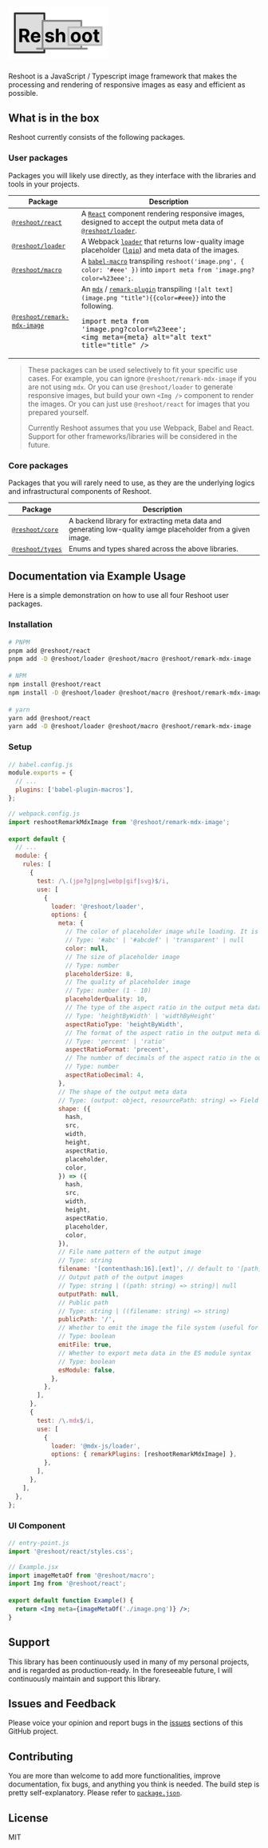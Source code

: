 # <img src="https://raw.githubusercontent.com/billykwok/reshoot/main/logo.png" width="200" alt="Reshoot logo" />

Reshoot is a JavaScript / Typescript image framework that makes the processing and rendering of responsive images as easy and efficient as possible.

## What is in the box

Reshoot currently consists of the following packages.

### User packages

Packages you will likely use directly, as they interface with the libraries and tools in your projects.

| Package                                                                                | Description                                                                                                                                                                                                                                                                                                         |
| -------------------------------------------------------------------------------------- | ------------------------------------------------------------------------------------------------------------------------------------------------------------------------------------------------------------------------------------------------------------------------------------------------------------------- |
| [`@reshoot/react`](https://www.npmjs.com/package/@reshoot/react)                       | A [`React`](https://reactjs.org) component rendering responsive images, designed to accept the output meta data of [`@reshoot/loader`](https://www.npmjs.com/package/@reshoot/loader).                                                                                                                              |
| [`@reshoot/loader`](https://www.npmjs.com/package/@reshoot/loader)                     | A Webpack [`loader`](https://webpack.js.org/loaders) that returns low-quality image placeholder ([`lqip`](https://github.com/zouhir/lqip)) and meta data of the images.                                                                                                                                             |
| [`@reshoot/macro`](https://www.npmjs.com/package/@reshoot/macro)                       | A [`babel-macro`](https://github.com/kentcdodds/babel-plugin-macros) transpiling `reshoot('image.png', { color: '#eee' })` into `import meta from 'image.png?color=%23eee';`.                                                                                                                                       |
| [`@reshoot/remark-mdx-image`](https://www.npmjs.com/package/@reshoot/remark-mdx-image) | An [`mdx`](https://mdxjs.com) / [`remark-plugin`](https://github.com/remarkjs/remark) transpiling `![alt text](image.png "title"){{color=#eee}}` into the following.<pre lang="mdx">import meta from 'image.png?color=%23eee';<br/>&lt;img meta={meta} alt=&quot;alt text&quot; title=&quot;title&quot; /&gt;</pre> |

> These packages can be used selectively to fit your specific use cases. For example, you can ignore `@reshoot/remark-mdx-image` if you are not using `mdx`. Or you can use `@reshoot/loader` to generate responsive images, but build your own `<Img />` component to render the images. Or you can just use `@reshoot/react` for images that you prepared yourself.
>
> Currently Reshoot assumes that you use Webpack, Babel and React. Support for other frameworks/libraries will be considered in the future.

### Core packages

Packages that you will rarely need to use, as they are the underlying logics and infrastructural components of Reshoot.

| Package                                                          | Description                                                                                                 |
| ---------------------------------------------------------------- | ----------------------------------------------------------------------------------------------------------- |
| [`@reshoot/core`](https://www.npmjs.com/package/@reshoot/core)   | A backend library for extracting meta data and generating low-quality iamge placeholder from a given image. |
| [`@reshoot/types`](https://www.npmjs.com/package/@reshoot/types) | Enums and types shared across the above libraries.                                                          |

## Documentation via Example Usage

Here is a simple demonstration on how to use all four Reshoot user packages.

### Installation

```sh
# PNPM
pnpm add @reshoot/react
pnpm add -D @reshoot/loader @reshoot/macro @reshoot/remark-mdx-image

# NPM
npm install @reshoot/react
npm install -D @reshoot/loader @reshoot/macro @reshoot/remark-mdx-image

# yarn
yarn add @reshoot/react
yarn add -D @reshoot/loader @reshoot/macro @reshoot/remark-mdx-image
```

### Setup

```js
// babel.config.js
module.exports = {
  // ...
  plugins: ['babel-plugin-macros'],
};
```

```js
// webpack.config.js
import reshootRemarkMdxImage from '@reshoot/remark-mdx-image';

export default {
  // ...
  module: {
    rules: [
      {
        test: /\.(jpe?g|png|webp|gif|svg)$/i,
        use: [
          {
            loader: '@reshoot/loader',
            options: {
              meta: {
                // The color of placeholder image while loading. It is the dominant color of the image if this option is set to null
                // Type: '#abc' | '#abcdef' | 'transparent' | null
                color: null,
                // The size of placeholder image
                // Type: number
                placeholderSize: 8,
                // The quality of placeholder image
                // Type: number (1 - 10)
                placeholderQuality: 10,
                // The type of the aspect ratio in the output meta data
                // Type: 'heightByWidth' | 'widthByHeight'
                aspectRatioType: 'heightByWidth',
                // The format of the aspect ratio in the output meta data
                // Type: 'percent' | 'ratio'
                aspectRatioFormat: 'precent',
                // The number of decimals of the aspect ratio in the output meta data
                // Type: number
                aspectRatioDecimal: 4,
              },
              // The shape of the output meta data
              // Type: (output: object, resourcePath: string) => Field
              shape: ({
                hash,
                src,
                width,
                height,
                aspectRatio,
                placeholder,
                color,
              }) => ({
                hash,
                src,
                width,
                height,
                aspectRatio,
                placeholder,
                color,
              }),
              // File name pattern of the output image
              // Type: string
              filename: '[contenthash:16].[ext]', // default to '[path][name].[ext]' in development mode
              // Output path of the output images
              // Type: string | ((path: string) => string)| null
              outputPath: null,
              // Public path
              // Type: string | ((filename: string) => string)
              publicPath: '/',
              // Whether to emit the image the file system (useful for static site generation using both client-side and server-side builds)
              // Type: boolean
              emitFile: true,
              // Whether to export meta data in the ES module syntax
              // Type: boolean
              esModule: false,
            },
          },
        ],
      },
      {
        test: /\.mdx$/i,
        use: [
          {
            loader: '@mdx-js/loader',
            options: { remarkPlugins: [reshootRemarkMdxImage] },
          },
        ],
      },
    ],
  },
};
```

### UI Component

```jsx
// entry-point.js
import '@reshoot/react/styles.css';
```

```jsx
// Example.jsx
import imageMetaOf from '@reshoot/macro';
import Img from '@reshoot/react';

export default function Example() {
  return <Img meta={imageMetaOf('./image.png')} />;
}
```

## Support

This library has been continuously used in many of my personal projects, and is regarded as production-ready. In the foreseeable future, I will continuously maintain and support this library.

## Issues and Feedback

Please voice your opinion and report bugs in the [issues](https://github.com/billykwok/reshoot/issues) sections of this GitHub project.

## Contributing

You are more than welcome to add more functionalities, improve documentation, fix bugs, and anything you think is needed. The build step is pretty self-explanatory. Please refer to [`package.json`](https://github.com/billykwok/reshoot/blob/main/package.json).

## License

MIT
